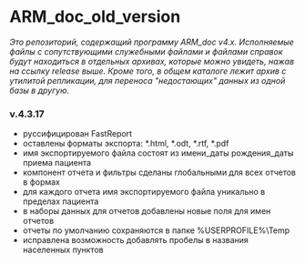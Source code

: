 # ARM_doc_old_version
*Это репозиторий, содержащий программу ARM_doc v4.x. Исполняемые файлы с сопутствующими служебными файлами и файлами справок будут находиться в отдельных архивах, которые можно увидеть, нажав на ссылку release выше. Кроме того, в общем каталоге лежит архив с утилитой репликации, для переноса "недостающих" данных из одной базы в другую.*

### v.4.3.17
- руссифицирован FastReport
- оставлены форматы экспорта: *.html, *.odt, *.rtf, *.pdf
- имя экспортируемого файла состоят из имени_даты рождения_даты приема пациента
- компонент отчета и фильтры сделаны глобальными для всех отчетов в формах
- для каждого отчета имя экспортируемого файла уникально в пределах пациента
- в наборы данных для отчетов добавлены новые поля для имен отчетов
- отчеты по умолчанию сохраняются в папке %USERPROFILE%\Temp
- исправлена возможность добавлять пробелы в названия населенных пунктов

